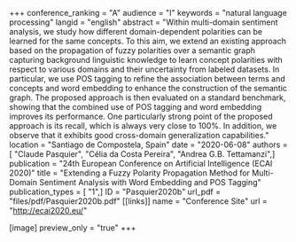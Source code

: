 +++
conference_ranking = "A"
audience = "I"
keywords = "natural language processing"
langid = "english"
abstract = "Within multi-domain sentiment analysis, we study how different domain-dependent polarities can be learned for the same concepts. To this aim, we extend an existing approach based on the propagation of fuzzy polarities over a semantic graph capturing background linguistic knowledge to learn concept polarities with respect to various domains and their uncertainty from labeled datasets. In particular, we use POS tagging to refine the association between terms and concepts and word embedding to enhance the construction of the semantic graph. The proposed approach is then evaluated on a standard benchmark, showing that the combined use of POS tagging and word embedding improves its performance. One particularly strong point of the proposed approach is its recall, which is always very close to 100%. In addition, we observe that it exhibits good cross-domain generalization capabilities."
location = "Santiago de Compostela, Spain"
date = "2020-06-08"
authors = [ "Claude Pasquier", "Célia da Costa Pereira", "Andrea G.B. Tettamanzi",]
publication = "24th European Conference on Artificial Intelligence (ECAI 2020)"
title = "Extending a Fuzzy Polarity Propagation Method for Multi-Domain Sentiment Analysis with Word Embedding and POS Tagging"
publication_types = [ "1",]
ID = "Pasquier2020b"
url_pdf = "files/pdf/Pasquier2020b.pdf"
[[links]]
name = "Conference Site"
url = "http://ecai2020.eu/"

[image]
preview_only = "true"
+++
